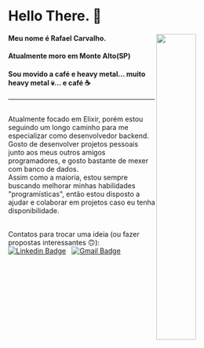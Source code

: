 # Hello There. :beers:

#### Meu nome é Rafael Carvalho. <img align="right" src="https://i.kym-cdn.com/photos/images/original/000/476/072/9f5.gif" width="40%" height="40%" style="max-width:100%;">

#### Atualmente moro em Monte Alto(SP)  
#### Sou movido a café e heavy metal... muito heavy metal :skull:... e café :coffee: 
***

<br/>Atualmente focado em Elixir, porém estou seguindo um longo caminho para me especializar como desenvolvedor backend. Gosto de desenvolver projetos pessoais junto aos meus outros amigos programadores, e gosto bastante de mexer com banco de dados.
<br/>Assim como a maioria, estou sempre buscando melhorar minhas habilidades "programísticas", então estou disposto a ajudar e colaborar em projetos caso eu tenha disponibilidade.

<br/>Contatos para trocar uma ideia (ou fazer propostas interessantes :upside_down_face:): 
<br/>[![Linkedin Badge](https://img.shields.io/badge/-RafaelCarvalho-blue?style=flat-square&logo=Linkedin&logoColor=white&link=https://www.linkedin.com/in/rafael-vilas-boas-de-carvalho-61a517187/)](https://www.linkedin.com/in/rafael-vilas-boas-de-carvalho-61a517187/)
&nbsp; 
[![Gmail Badge](https://img.shields.io/badge/-az.carta@gmail.com-c14438?style=flat-square&logo=Gmail&logoColor=white&link=mailto:az.carta@gmail.com)](mailto:az.carta@gmail.com)
